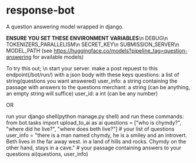 # response-bot
A question answering model wrapped in django.

**ENSURE YOU SET THESE ENVIRONMENT VARIABLES**\n
DEBUG\n
TOKENIZERS_PARALLELISM\n
SECRET_KEY\n
SUBMISSION_SERVER\n
MODEL_PATH (see https://huggingface.co/models?pipeline_tag=question-answering for available models)

To try this out; \n
start your server.
make a post repuest to this endpoint(/bot/run/) with a json body with these keys
questions: a list of string(questions you want answered)
user_info: a string containing the passage with answers to the questions
merchant: a string (can be anything, an empty string will suffice)
user_id: a int (can be any number)

OR

run your django shell(python manage.py shell) and run these commands:
from bot.tasks import upload_to_ai as ai
questions = ["who is chymdy?", "where did he live?", "where does beth live?"]  # your list of questions
user_info = "there is a man named chymdy, he is a smiley and an introvert. Beth lives in the far away west. in a land of hills and rocks. Chymdy on the other hand, stays in a cave."  # your passage containing answers to your questions
ai(questions, user_info)
